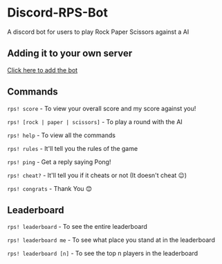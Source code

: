 # Discord-RPS-Bot

A discord bot for users to play Rock Paper Scissors against a AI

## Adding it to your own server

[Click here to add the bot](https://discord.com/api/oauth2/authorize?client_id=728138273649590314&permissions=68608&scope=bot)

## Commands

`rps! score` - To view your overall score and my score against you!

`rps! [rock | paper | scissors]` - To play a round with the AI

`rps! help` - To view all the commands

`rps! rules` - It'll tell you the rules of the game

`rps! ping` - Get a reply saying Pong!

`rps! cheat?` - It'll tell you if it cheats or not (It doesn't cheat 😉)

`rps! congrats` - Thank You 😊

## Leaderboard

`rps! leaderboard` - To see the entire leaderboard

`rps! leaderboard me` - To see what place you stand at in the leaderboard

`rps! leaderboard [n]` - To see the top n players in the leaderboard
